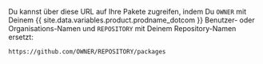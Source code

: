 Du kannst über diese URL auf Ihre Pakete zugreifen, indem Du `OWNER` mit Deinem {{ site.data.variables.product.prodname_dotcom }} Benutzer- oder Organisations-Namen und `REPOSITORY` mit Deinem Repository-Namen ersetzt:
   ```
   https://github.com/OWNER/REPOSITORY/packages
   ```
